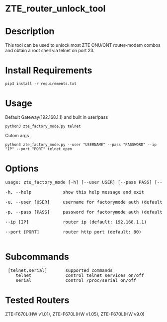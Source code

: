 # ZTE_router_unlock_tool

# Description
This tool can be used to unlock most ZTE ONU/ONT router-modem combos and obtain a root shell via telnet on port 23.
# Install Requirements
```
pip3 install -r requirements.txt
```
# Usage
Default Gateway(192.168.1.1) and built in user/pass
```
python3 zte_factory_mode.py telnet
```
Cutom args
```
python3 zte_factory_mode.py --user "USERNAME" --pass "PASSWORD" --ip "IP" --port "PORT" telnet open
```

# Options
<pre>
usage: zte_factory_mode [-h] [--user USER] [--pass PASS] [--ip IP] [--port PORT] {telnet,serial}

-h, --help            show this help message and exit  

-u, --user [USER]     username for factorymode auth (default: ['factorymode', 'CMCCAdmin', 'CUAdmin', 'telecomadmin', 'cqadmin', 'user', 'admin', 'cuadmin', 'lnadmin', 'useradmin'])  

-p, --pass [PASS]     password for factorymode auth (default: ['nE%jA@5b', 'aDm8H%MdA', 'CUAdmin', 'nE7jA%5m', 'cqunicom', '1620@CTCC', '1620@CUcc', 'admintelecom', 'cuadmin', 'lnadmin'])  
 
--ip [IP]             router ip (default: 192.168.1.1)  
 
--port [PORT]         router http port (default: 80)  
 </pre>
  
# Subcommands
<pre>
 [telnet,serial]       supported commands
    telnet             control telnet services on/off
    serial             control /proc/serial on/off
</pre>
# Tested Routers
  ZTE-F670L(HW v1.01), ZTE-F670L(HW v1.05), ZTE-F670L(HW v9.0)
